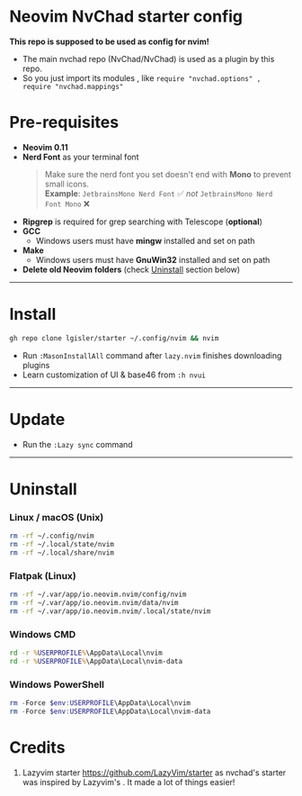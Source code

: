 # Neovim NvChad starter config

**This repo is supposed to be used as config for nvim!**

- The main nvchad repo (NvChad/NvChad) is used as a plugin by this repo.
- So you just import its modules , like `require "nvchad.options" , require "nvchad.mappings"`

# Pre-requisites

- **Neovim 0.11**
- **Nerd Font** as your terminal font  
  > Make sure the nerd font you set doesn't end with **Mono** to prevent small icons.  
  > **Example**: `JetbrainsMono Nerd Font` ✅ _not_ `JetbrainsMono Nerd Font Mono` ❌
- **Ripgrep** is required for grep searching with Telescope (**optional**)
- **GCC**
  - Windows users must have **mingw** installed and set on path
- **Make**
  - Windows users must have **GnuWin32** installed and set on path
- **Delete old Neovim folders** (check [Uninstall](#uninstall) section below)

---

# Install

```bash
gh repo clone lgisler/starter ~/.config/nvim && nvim
```
- Run `:MasonInstallAll` command after `lazy.nvim` finishes downloading plugins
- Learn customization of UI & base46 from `:h nvui`

---

# Update

- Run the `:Lazy sync` command

---

# Uninstall

### Linux / macOS (Unix)

```bash
rm -rf ~/.config/nvim
rm -rf ~/.local/state/nvim
rm -rf ~/.local/share/nvim
```

### Flatpak (Linux)

```bash
rm -rf ~/.var/app/io.neovim.nvim/config/nvim
rm -rf ~/.var/app/io.neovim.nvim/data/nvim
rm -rf ~/.var/app/io.neovim.nvim/.local/state/nvim
```

### Windows CMD

```cmd
rd -r %USERPROFILE%\AppData\Local\nvim
rd -r %USERPROFILE%\AppData\Local\nvim-data
```

### Windows PowerShell

```powershell
rm -Force $env:USERPROFILE\AppData\Local\nvim
rm -Force $env:USERPROFILE\AppData\Local\nvim-data
```

# Credits

1) Lazyvim starter https://github.com/LazyVim/starter as nvchad's starter was inspired by Lazyvim's . It made a lot of things easier!
